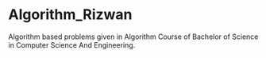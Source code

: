 # Algorithm_Rizwan
Algorithm based problems given in Algorithm Course of Bachelor of Science in Computer Science And Engineering. 
